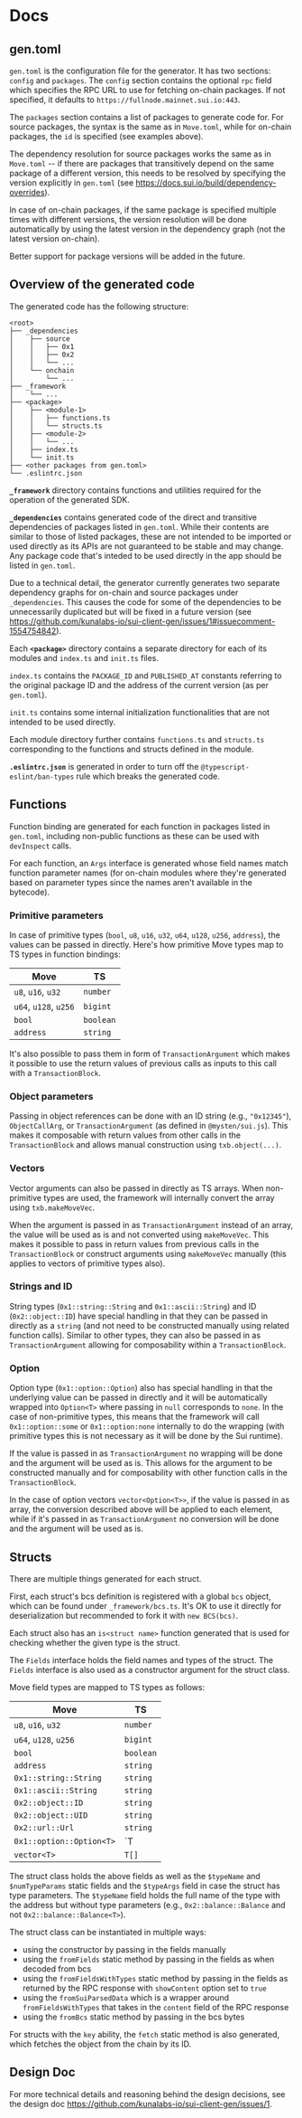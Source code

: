 # Docs

## gen.toml

`gen.toml` is the configuration file for the generator. It has two sections: `config` and `packages`. The `config` section contains the optional `rpc` field which specifies the RPC URL to use for fetching on-chain packages. If not specified, it defaults to `https://fullnode.mainnet.sui.io:443`.

The `packages` section contains a list of packages to generate code for. For source packages, the syntax is the same as in `Move.toml`, while for on-chain packages, the `id` is specified (see examples above).

The dependency resolution for source packages works the same as in `Move.toml` -- if there are packages that transitively depend on the same package of a different version, this needs to be resolved by specifying the version explicitly in `gen.toml` (see https://docs.sui.io/build/dependency-overrides).

In case of on-chain packages, if the same package is specified multiple times with different versions, the version resolution will be done automatically by using the latest version in the dependency graph (not the latest version on-chain).

Better support for package versions will be added in the future.

## Overview of the generated code

The generated code has the following structure:

```
<root>
├── _dependencies
│    ├── source
│    │   ├── 0x1
│    │   ├── 0x2
│    │   └── ...
│    └── onchain
│        └── ...
├── _framework
│    └── ...
├── <package>
│    ├── <module-1>
│    │   ├── functions.ts
│    │   └── structs.ts
│    ├── <module-2>
│    │   └── ...
│    ├── index.ts
│    └── init.ts
├── <other packages from gen.toml>
└── .eslintrc.json
```

**`_framework`** directory contains functions and utilities required for the operation of the generated SDK.

**`_dependencies`** contains generated code of the direct and transitive dependencies of packages listed in `gen.toml`. While their contents are similar to those of listed packages, these are not intended to be imported or used directly as its APIs are not guaranteed to be stable and may change. Any package code that's inteded to be used directly in the app should be listed in `gen.toml`.

Due to a technical detail, the generator currently generates two separate dependency graphs for on-chain and source packages under `_dependencies`. This causes the code for some of the dependencies to be unnecessarily duplicated but will be fixed in a future version (see https://github.com/kunalabs-io/sui-client-gen/issues/1#issuecomment-1554754842).

Each **`<package>`** directory contains a separate directory for each of its modules and `index.ts` and `init.ts` files.

`index.ts` contains the `PACKAGE_ID` and `PUBLISHED_AT` constants referring to the original package ID and the address of the current version (as per `gen.toml`).

`init.ts` contains some internal initialization functionalities that are not intended to be used directly.

Each module directory further contains `functions.ts` and `structs.ts` corresponding to the functions and structs defined in the module.

**`.eslintrc.json`** is generated in order to turn off the `@typescript-eslint/ban-types` rule which breaks the generated code.

## Functions

Function binding are generated for each function in packages listed in `gen.toml`, including non-public functions as these can be used with `devInspect` calls.

For each function, an `Args` interface is generated whose field names match function parameter names (for on-chain modules where they're generated based on parameter types since the names aren't available in the bytecode).

### Primitive parameters

In case of primitive types (`bool`, `u8`, `u16`, `u32`, `u64`, `u128`, `u256`, `address`), the values can be passed in directly. Here's how primitive Move types map to TS types in function bindings:

| Move                  | TS                              
| --------------------- | -----------
| `u8`, `u16`, `u32`    | `number`   
| `u64`, `u128`, `u256` | `bigint`   
| `bool`                | `boolean`  
| `address`             | `string`   

It's also possible to pass them in form of `TransactionArgument` which makes it possible to use the return values of previous calls as inputs to this call with a `TransactionBlock`.

### Object parameters

Passing in object references can be done with an ID string (e.g., `"0x12345"`), `ObjectCallArg`, or `TransactionArgument` (as defined in  `@mysten/sui.js`). This makes it composable with return values from other calls in the `TransactionBlock` and allows manual construction using `txb.object(...)`.

### Vectors

Vector arguments can also be passed in directly as TS arrays. When non-primitive types are used, the framework will internally convert the array using `txb.makeMoveVec`.

When the argument is passed in as `TransactionArgument` instead of an array, the value will be used as is and not converted using `makeMoveVec`. This makes it possible to pass in return values from previous calls in the `TransactionBlock` or construct arguments using `makeMoveVec` manually (this applies to vectors of primitive types also).

### Strings and ID

String types (`0x1::string::String` and `0x1::ascii::String`) and ID (`0x2::object::ID`) have special handling in that they can be passed in directly as a `string` (and not need to be constructed manually using related function calls). Similar to other types, they can also be passed in as `TransactionArgument` allowing for composability within a `TransactionBlock`.

### Option

Option type (`0x1::option::Option`) also has special handling in that the underlying value can be passed in directly and it will be automatically wrapped into `Option<T>` where passing in `null` corresponds to `none`. In the case of non-primitive types, this means that the framework will call `0x1::option::some` or `0x1::option:none` internally to do the wrapping (with primitive types this is not necessary as it will be done by the Sui runtime).

If the value is passed in as `TransactionArgument` no wrapping will be done and the argument will be used as is. This allows for the argument to be constructed manually and for composability with other function calls in the `TransactionBlock`.

In the case of option vectors `vector<Option<T>>`, if the value is passed in as array, the conversion described above will be applied to each element, while if it's passed in as `TransactionArgument` no conversion will be done and the argument will be used as is.

## Structs

There are multiple things generated for each struct.

First, each struct's bcs definition is registered with a global `bcs` object, which can be found under `_framework/bcs.ts`. It's OK to use it directly for deserialization but recommended to fork it with `new BCS(bcs)`.

Each struct also has an `is<struct name>` function generated that is used for checking whether the given type is the struct.

The `Fields` interface holds the field names and types of the struct. The `Fields` interface is also used as a constructor argument for the struct class.

Move field types are mapped to TS types as follows:

| Move                        | TS           |
| --------------------------- | ------------ |
| `u8`, `u16`, `u32`          | `number`     |
| `u64`, `u128`, `u256`       | `bigint`     |
| `bool`                      | `boolean`    |
| `address`                   | `string`     |
| `0x1::string::String`       | `string`     |
| `0x1::ascii::String`        | `string`     |
| `0x2::object::ID`           | `string`     |
| `0x2::object::UID`          | `string`     |
| `0x2::url::Url`             | `string`     |
| `0x1::option::Option<T>`    | `T | null`   |
| `vector<T>`                 | `T[]`        |

The struct class holds the above fields as well as the `$typeName` and `$numTypeParams` static fields and the `$typeArgs` field in case the struct has type parameters. The `$typeName` field holds the full name of the type with the address but without type parameters (e.g., `0x2::balance::Balance` and not `0x2::balance::Balance<T>`).

The struct class can be instantiated in multiple ways:
- using the constructor by passing in the fields manually
- using the `fromFields` static method by passing in the fields as when decoded from bcs
- using the `fromFieldsWithTypes` static method by passing in the fields as returned by the RPC response with `showContent` option set to `true`
- using the `fromSuiParsedData` which is a wrapper around `fromFieldsWithTypes` that takes in the `content` field of the RPC response
- using the `fromBcs` static method by passing in the bcs bytes

For structs with the `key` ability, the `fetch` static method is also generated, which fetches the object from the chain by its ID.

## Design Doc

For more technical details and reasoning behind the design decisions, see the design doc https://github.com/kunalabs-io/sui-client-gen/issues/1.
